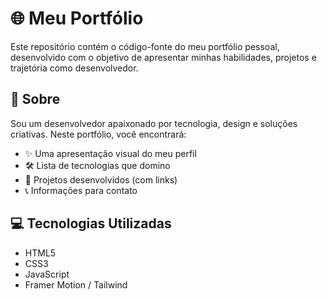 # 🌐 Meu Portfólio

Este repositório contém o código-fonte do meu portfólio pessoal, desenvolvido com o objetivo de apresentar minhas habilidades, projetos e trajetória como desenvolvedor.

## 📌 Sobre

Sou um desenvolvedor apaixonado por tecnologia, design e soluções criativas. Neste portfólio, você encontrará:

- ✨ Uma apresentação visual do meu perfil
- 🛠️ Lista de tecnologias que domino
- 📂 Projetos desenvolvidos (com links)
- 📞 Informações para contato

## 💻 Tecnologias Utilizadas

- HTML5
- CSS3
- JavaScript
- Framer Motion / Tailwind
